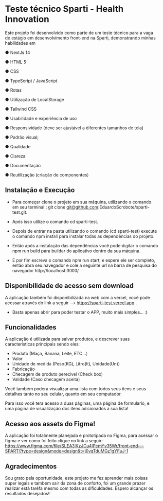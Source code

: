 
# Teste técnico Sparti - Health Innovation

Este projeto foi desenvolvido como parte de um teste técnico para a vaga de estágio em desenvolvimento front-end na Sparti, demonstrando minhas habilidades em

● NextJs 14

● HTML 5

● CSS

● TypeScript / JavaScript

● Rotas

● Utilização de LocalStorage

● Tailwind CSS

● Usabilidade e experiência de uso

● Responsividade (deve ser ajustável a diferentes tamanhos de tela)

● Padrão visual;

● Qualidade

● Clareza

● Documentação

● Reutilização (criação de componentes) 




## Instalação e Execução

- Para começar clone o projeto em sua máquina, utilizando o comando em seu terminal : 
    git clone git@github.com:EduardoScrobote/sparti-test.git.

- Após isso utilize o comando cd sparti-test.
- Depois de entrar na pasta utilizando o comando (cd sparti-test) execute o comando
    npm install para instalar todas as dependências do projeto.
- Então após a instalação das dependências você pode digitar o comando npm run build para buildar do aplicativo dentro da sua máquina.
- E por fim escreva o comando npm run start, e espere ele ser completo, então abra seu navegador e cole a seguinte url na barra de pesquisa do navegador http://localhost:3000/


## Disponibilidade de acesso sem download

A aplicação também foi disponibilizada na web com a vercel, você pode acessar através do link a seguir --> https://sparti-test.vercel.app .

- Basta apenas abrir para poder testar o APP, muito mais simples... :)
## Funcionalidades

A aplicação é utilizada para salvar produtos, e descrever suas caracteristicas principais sendo eles: 

- Produto (Maça, Banana, Leite, ETC...)
- Valor
- Unidade de medida (Peso(KG), Litro(lt), Unidade(Un))
- Fabricação
- Checagem de produto perecivel (Check box)
- Validade (Caso checagem aceita)

Você também podera visualizar uma lista com todos seus itens e seus detalhes tanto no seu celular, quanto em seu computador.

Para isso você tera acesso a duas páginas, uma página de formulario, e uma página de visualização dos itens adicionados a sua lista!

## Acesso aos assets do Figma!

A aplicação foi totalmente planejada e prototipada no Figma, para acessar o figma e ver como foi feito clique no link a seguir: https://www.figma.com/file/SLEA3lKzJCu4IPcmYv35Wr/front-end---SPARTI?type=design&mode=design&t=j0vqTduMGz1gYFuJ-1


## Agradecimentos

Sou grato pela oportunidade, este projeto me fez aprender mais coisas super legais e também sair da zona de conforto, foi um grande prazer realizar está taréfa mesmo com todas as dificuldades. Espero alcançar os resultados desejados!!
